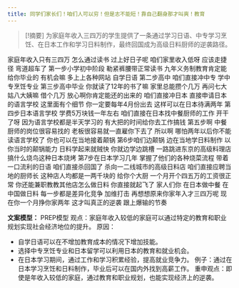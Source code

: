```yaml
---
title: 同学们家长们！咱们人可以穷！但是志不能短！靠自己翻身那才叫爽！教育 
---
```

 > [!摘要]
为家庭年收入三四万的学生提供了一条通过学习日语、中专学习烹饪、在日本工作和学习日料制作，最终回国成为高级日料厨师的逆袭路径。

家庭年收入只有三四万
怎么通过读书
过上好日子呢
咱们家里收入低呀
应该走捷径
弯道超车了
第一步小学初中阶段
勒紧裤腰带正常读书
九年义务制教育肯定能给你毕业的
有机会嘛
多上上各种网站
自学日语
第二步高中
咱们直接冲中专
学中专烹饪专业
第三步高中毕业
你就读了12年的书了嘛
家里总能攒个几万
再问七大姑八大姨嘛
借个几万
放心啊你肯定能还的出来的
咱们直接冲日本
直接申请日本的语言学校
这里面有个细节
你一定要每年4月份出去
这样可以在日本待满两年
第四步日本语言学校
学费5万块钱一年左右
咱们直接在日本找中餐厨师的工作
开干了呀
因为语言学校都是半天学习的
有大把的时间给你去工作搞钱
第五步啊
中餐厨师的岗位很容易找的
老板很容易就一直雇你下去了
所以啊
哪怕两年以后你不能读语言学校了
你也可以在当地接着颠锅
第6步咱们边颠锅
边在当地学日料制作
以你当时的颠锅能力
日料学起来就贼快
你就边学边跳槽
一路跳进东京的高级料理店
搞什么烧鸟这种日本烧烤
第7步在日本学习几年
掌握了他们的各种烧菜流程
带着一口流利的日语
咱们直接杀回国了
杀向一二线城市的高级日料店
咱们直接应聘当地的厨师长
这种店人均都是一两千块的
给你个大厨
一个月开个四五万的工资很正常
你还能兼职教教其他店怎么做日料
你直接就起飞了
家人们你
在日本做中餐
在中国做日料
每一步都是差异化竞争
加维打击
再想想原来你家年入才三四万呢
现在你一个月挣你家两年
这才叫真正的逆袭
跟上爆输的节奏

**文案模型：**
PREP模型
观点：家庭年收入较低的家庭可以通过特定的教育和职业规划实现社会经济地位的提升。
原因：
  - 自学日语可以在不增加教育成本的情况下增加技能。
  - 选择中专烹饪专业和日本留学可以利用日本的教育和就业机会。
  - 在日本学习期间，通过工作和学习积累经验，提高就业竞争力。
例子：通过在日本学习烹饪和日料制作，毕业后可以在国内外找到高薪工作。
重申观点：即使是年收入较低的家庭，通过教育和职业规划，也能实现经济上的逆袭。
